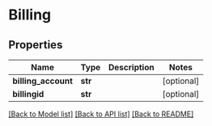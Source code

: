 # Billing

## Properties
Name | Type | Description | Notes
------------ | ------------- | ------------- | -------------
**billing_account** | **str** |  | [optional] 
**billingid** | **str** |  | [optional] 

[[Back to Model list]](../README.md#documentation-for-models) [[Back to API list]](../README.md#documentation-for-api-endpoints) [[Back to README]](../README.md)



